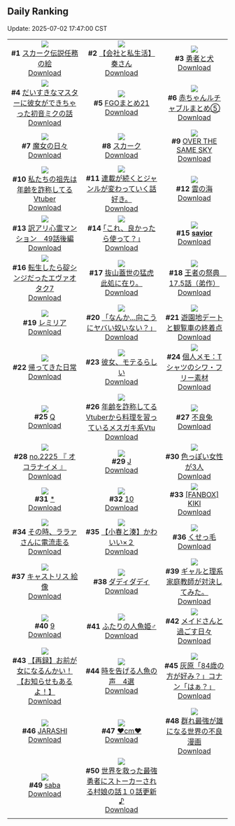 ## Daily Ranking
Update: 2025-07-02 17:47:00 CST

|      |      |      |
| :----: | :----: | :----: |
| ![](https://i.pixiv.re/c/240x480/img-master/img/2025/06/30/00/00/33/132128666_p0_master1200.jpg)<br>**#1** [スカーク伝説任務の絵](https://www.pixiv.net/artworks/132128666)<br>[Download](https://i.pixiv.re/img-original/img/2025/06/30/00/00/33/132128666_p0.jpg) | ![](https://i.pixiv.re/c/240x480/img-master/img/2025/07/01/12/00/15/132180827_p0_master1200.jpg)<br>**#2** [【会社と私生活】奏さん](https://www.pixiv.net/artworks/132180827)<br>[Download](https://i.pixiv.re/img-original/img/2025/07/01/12/00/15/132180827_p0.jpg) | ![](https://i.pixiv.re/c/240x480/img-master/img/2025/06/30/00/07/32/132129304_p0_master1200.jpg)<br>**#3** [勇者と犬](https://www.pixiv.net/artworks/132129304)<br>[Download](https://i.pixiv.re/img-original/img/2025/06/30/00/07/32/132129304_p0.jpg) |
| ![](https://i.pixiv.re/c/240x480/img-master/img/2025/07/01/00/08/38/132167219_p0_master1200.jpg)<br>**#4** [だいすきなマスターに彼女ができちゃった初音ミクの話](https://www.pixiv.net/artworks/132167219)<br>[Download](https://i.pixiv.re/img-original/img/2025/07/01/00/08/38/132167219_p0.png) | ![](https://i.pixiv.re/c/240x480/img-master/img/2025/06/30/16/19/52/132148087_p0_master1200.jpg)<br>**#5** [FGOまとめ21](https://www.pixiv.net/artworks/132148087)<br>[Download](https://i.pixiv.re/img-original/img/2025/06/30/16/19/52/132148087_p0.jpg) | ![](https://i.pixiv.re/c/240x480/img-master/img/2025/07/01/22/23/01/132199454_p0_master1200.jpg)<br>**#6** [赤ちゃんルチャブルまとめ⑤](https://www.pixiv.net/artworks/132199454)<br>[Download](https://i.pixiv.re/img-original/img/2025/07/01/22/23/01/132199454_p0.png) |
| ![](https://i.pixiv.re/c/240x480/img-master/img/2025/07/01/00/32/07/132168340_p0_master1200.jpg)<br>**#7** [魔女の日々](https://www.pixiv.net/artworks/132168340)<br>[Download](https://i.pixiv.re/img-original/img/2025/07/01/00/32/07/132168340_p0.jpg) | ![](https://i.pixiv.re/c/240x480/img-master/img/2025/06/30/01/03/08/132131646_p0_master1200.jpg)<br>**#8** [スカーク](https://www.pixiv.net/artworks/132131646)<br>[Download](https://i.pixiv.re/img-original/img/2025/06/30/01/03/08/132131646_p0.png) | ![](https://i.pixiv.re/c/240x480/img-master/img/2025/06/30/22/02/51/132160577_p0_master1200.jpg)<br>**#9** [OVER THE SAME SKY](https://www.pixiv.net/artworks/132160577)<br>[Download](https://i.pixiv.re/img-original/img/2025/06/30/22/02/51/132160577_p0.png) |
| ![](https://i.pixiv.re/c/240x480/img-master/img/2025/06/30/21/01/21/132157586_p0_master1200.jpg)<br>**#10** [私たちの祖先は年齢を詐称してるVtuber](https://www.pixiv.net/artworks/132157586)<br>[Download](https://i.pixiv.re/img-original/img/2025/06/30/21/01/21/132157586_p0.png) | ![](https://i.pixiv.re/c/240x480/img-master/img/2025/06/30/14/46/15/132146218_p0_master1200.jpg)<br>**#11** [連載が続くとジャンルが変わっていく話好き。](https://www.pixiv.net/artworks/132146218)<br>[Download](https://i.pixiv.re/img-original/img/2025/06/30/14/46/15/132146218_p0.jpg) | ![](https://i.pixiv.re/c/240x480/img-master/img/2025/07/01/00/25/17/132168021_p0_master1200.jpg)<br>**#12** [雲の海](https://www.pixiv.net/artworks/132168021)<br>[Download](https://i.pixiv.re/img-original/img/2025/07/01/00/25/17/132168021_p0.jpg) |
| ![](https://i.pixiv.re/c/240x480/img-master/img/2025/07/01/12/32/20/132181604_p0_master1200.jpg)<br>**#13** [訳アリ心霊マンション　49話後編](https://www.pixiv.net/artworks/132181604)<br>[Download](https://i.pixiv.re/img-original/img/2025/07/01/12/32/20/132181604_p0.jpg) | ![](https://i.pixiv.re/c/240x480/img-master/img/2025/06/30/17/10/29/132149267_p0_master1200.jpg)<br>**#14** [｢これ、良かったら使って？｣](https://www.pixiv.net/artworks/132149267)<br>[Download](https://i.pixiv.re/img-original/img/2025/06/30/17/10/29/132149267_p0.jpg) | ![](https://i.pixiv.re/c/240x480/img-master/img/2025/06/30/00/45/15/132130897_p0_master1200.jpg)<br>**#15** [𝐬𝐚𝐯𝐢𝐨𝐫](https://www.pixiv.net/artworks/132130897)<br>[Download](https://i.pixiv.re/img-original/img/2025/06/30/00/45/15/132130897_p0.jpg) |
| ![](https://i.pixiv.re/c/240x480/img-master/img/2025/07/01/00/55/37/132169145_p0_master1200.jpg)<br>**#16** [転生したら碇シンジだったエヴァオタク7](https://www.pixiv.net/artworks/132169145)<br>[Download](https://i.pixiv.re/img-original/img/2025/07/01/00/55/37/132169145_p0.jpg) | ![](https://i.pixiv.re/c/240x480/img-master/img/2025/06/30/00/00/21/132128613_p0_master1200.jpg)<br>**#17** [抜山蓋世の猛虎 此処に在り。](https://www.pixiv.net/artworks/132128613)<br>[Download](https://i.pixiv.re/img-original/img/2025/06/30/00/00/21/132128613_p0.jpg) | ![](https://i.pixiv.re/c/240x480/img-master/img/2025/07/01/00/30/17/132167961_p0_master1200.jpg)<br>**#18** [王者の祭典　17.5話（弟作）](https://www.pixiv.net/artworks/132167961)<br>[Download](https://i.pixiv.re/img-original/img/2025/07/01/00/30/17/132167961_p0.png) |
| ![](https://i.pixiv.re/c/240x480/img-master/img/2025/06/30/00/33/34/132130444_p0_master1200.jpg)<br>**#19** [レミリア](https://www.pixiv.net/artworks/132130444)<br>[Download](https://i.pixiv.re/img-original/img/2025/06/30/00/33/34/132130444_p0.jpg) | ![](https://i.pixiv.re/c/240x480/img-master/img/2025/06/30/07/52/42/132138824_p0_master1200.jpg)<br>**#20** [「なんか…向こうにヤバい奴いない？」](https://www.pixiv.net/artworks/132138824)<br>[Download](https://i.pixiv.re/img-original/img/2025/06/30/07/52/42/132138824_p0.jpg) | ![](https://i.pixiv.re/c/240x480/img-master/img/2025/06/30/00/02/49/132129019_p0_master1200.jpg)<br>**#21** [遊園地デートと観覧車の終着点](https://www.pixiv.net/artworks/132129019)<br>[Download](https://i.pixiv.re/img-original/img/2025/06/30/00/02/49/132129019_p0.png) |
| ![](https://i.pixiv.re/c/240x480/img-master/img/2025/06/30/18/41/58/132152052_p0_master1200.jpg)<br>**#22** [帰ってきた日常](https://www.pixiv.net/artworks/132152052)<br>[Download](https://i.pixiv.re/img-original/img/2025/06/30/18/41/58/132152052_p0.png) | ![](https://i.pixiv.re/c/240x480/img-master/img/2025/07/01/00/00/59/132166509_p0_master1200.jpg)<br>**#23** [彼女、モテるらしい](https://www.pixiv.net/artworks/132166509)<br>[Download](https://i.pixiv.re/img-original/img/2025/07/01/00/00/59/132166509_p0.jpg) | ![](https://i.pixiv.re/c/240x480/img-master/img/2025/07/01/06/00/10/132174853_p0_master1200.jpg)<br>**#24** [個人メモ：Tシャツのシワ・フリー素材](https://www.pixiv.net/artworks/132174853)<br>[Download](https://i.pixiv.re/img-original/img/2025/07/01/06/00/10/132174853_p0.jpg) |
| ![](https://i.pixiv.re/c/240x480/img-master/img/2025/07/01/16/44/10/132186716_p0_master1200.jpg)<br>**#25** [Q](https://www.pixiv.net/artworks/132186716)<br>[Download](https://i.pixiv.re/img-original/img/2025/07/01/16/44/10/132186716_p0.png) | ![](https://i.pixiv.re/c/240x480/img-master/img/2025/07/01/21/00/21/132195644_p0_master1200.jpg)<br>**#26** [年齢を詐称してるVtuberから料理を習っているメスガキ系Vtu](https://www.pixiv.net/artworks/132195644)<br>[Download](https://i.pixiv.re/img-original/img/2025/07/01/21/00/21/132195644_p0.png) | ![](https://i.pixiv.re/c/240x480/img-master/img/2025/07/01/11/26/21/132180155_p0_master1200.jpg)<br>**#27** [不良兔](https://www.pixiv.net/artworks/132180155)<br>[Download](https://i.pixiv.re/img-original/img/2025/07/01/11/26/21/132180155_p0.jpg) |
| ![](https://i.pixiv.re/c/240x480/img-master/img/2025/07/01/23/10/44/132201622_p0_master1200.jpg)<br>**#28** [no.2225 『 オコラナイメ 』](https://www.pixiv.net/artworks/132201622)<br>[Download](https://i.pixiv.re/img-original/img/2025/07/01/23/10/44/132201622_p0.jpg) | ![](https://i.pixiv.re/c/240x480/img-master/img/2025/07/01/16/43/20/132186701_p0_master1200.jpg)<br>**#29** [J](https://www.pixiv.net/artworks/132186701)<br>[Download](https://i.pixiv.re/img-original/img/2025/07/01/16/43/20/132186701_p0.png) | ![](https://i.pixiv.re/c/240x480/img-master/img/2025/07/01/00/00/54/132166484_p0_master1200.jpg)<br>**#30** [色っぽい女性が3人](https://www.pixiv.net/artworks/132166484)<br>[Download](https://i.pixiv.re/img-original/img/2025/07/01/00/00/54/132166484_p0.png) |
| ![](https://i.pixiv.re/c/240x480/img-master/img/2025/06/30/00/57/49/132131355_p0_master1200.jpg)<br>**#31** [*](https://www.pixiv.net/artworks/132131355)<br>[Download](https://i.pixiv.re/img-original/img/2025/06/30/00/57/49/132131355_p0.png) | ![](https://i.pixiv.re/c/240x480/img-master/img/2025/07/01/16/42/24/132186678_p0_master1200.jpg)<br>**#32** [10](https://www.pixiv.net/artworks/132186678)<br>[Download](https://i.pixiv.re/img-original/img/2025/07/01/16/42/24/132186678_p0.png) | ![](https://i.pixiv.re/c/240x480/img-master/img/2025/06/30/04/23/05/132135620_p0_master1200.jpg)<br>**#33** [[FANBOX] KIKI](https://www.pixiv.net/artworks/132135620)<br>[Download](https://i.pixiv.re/img-original/img/2025/06/30/04/23/05/132135620_p0.png) |
| ![](https://i.pixiv.re/c/240x480/img-master/img/2025/06/30/00/00/15/132128560_p0_master1200.jpg)<br>**#34** [その時、ララァさんに電流走る](https://www.pixiv.net/artworks/132128560)<br>[Download](https://i.pixiv.re/img-original/img/2025/06/30/00/00/15/132128560_p0.jpg) | ![](https://i.pixiv.re/c/240x480/img-master/img/2025/06/30/20/52/37/132157104_p0_master1200.jpg)<br>**#35** [【小春と湊】かわいい×２](https://www.pixiv.net/artworks/132157104)<br>[Download](https://i.pixiv.re/img-original/img/2025/06/30/20/52/37/132157104_p0.png) | ![](https://i.pixiv.re/c/240x480/img-master/img/2025/07/01/19/29/05/132191888_p0_master1200.jpg)<br>**#36** [くせっ毛](https://www.pixiv.net/artworks/132191888)<br>[Download](https://i.pixiv.re/img-original/img/2025/07/01/19/29/05/132191888_p0.jpg) |
| ![](https://i.pixiv.re/c/240x480/img-master/img/2025/07/01/00/00/21/132166323_p0_master1200.jpg)<br>**#37** [キャストリス 絵像](https://www.pixiv.net/artworks/132166323)<br>[Download](https://i.pixiv.re/img-original/img/2025/07/01/00/00/21/132166323_p0.jpg) | ![](https://i.pixiv.re/c/240x480/img-master/img/2025/07/01/20/15/49/132193742_p0_master1200.jpg)<br>**#38** [ダディダディ](https://www.pixiv.net/artworks/132193742)<br>[Download](https://i.pixiv.re/img-original/img/2025/07/01/20/15/49/132193742_p0.jpg) | ![](https://i.pixiv.re/c/240x480/img-master/img/2025/07/01/18/41/08/132190166_p0_master1200.jpg)<br>**#39** [ギャルと理系家庭教師が対決してみた。](https://www.pixiv.net/artworks/132190166)<br>[Download](https://i.pixiv.re/img-original/img/2025/07/01/18/41/08/132190166_p0.jpg) |
| ![](https://i.pixiv.re/c/240x480/img-master/img/2025/07/01/16/41/34/132186666_p0_master1200.jpg)<br>**#40** [9](https://www.pixiv.net/artworks/132186666)<br>[Download](https://i.pixiv.re/img-original/img/2025/07/01/16/41/34/132186666_p0.png) | ![](https://i.pixiv.re/c/240x480/img-master/img/2025/07/01/12/09/30/132181137_p0_master1200.jpg)<br>**#41** [ふたりの人魚姫♂](https://www.pixiv.net/artworks/132181137)<br>[Download](https://i.pixiv.re/img-original/img/2025/07/01/12/09/30/132181137_p0.jpg) | ![](https://i.pixiv.re/c/240x480/img-master/img/2025/06/30/16/29/38/132148272_p0_master1200.jpg)<br>**#42** [メイドさんと過ごす日々](https://www.pixiv.net/artworks/132148272)<br>[Download](https://i.pixiv.re/img-original/img/2025/06/30/16/29/38/132148272_p0.jpg) |
| ![](https://i.pixiv.re/c/240x480/img-master/img/2025/07/01/01/02/07/132169478_p0_master1200.jpg)<br>**#43** [【再録】お前が女になるんかい！【お知らせもあるよ！】](https://www.pixiv.net/artworks/132169478)<br>[Download](https://i.pixiv.re/img-original/img/2025/07/01/01/02/07/132169478_p0.jpg) | ![](https://i.pixiv.re/c/240x480/img-master/img/2025/06/30/18/48/30/132152181_p0_master1200.jpg)<br>**#44** [時を告げる人魚の声　4選](https://www.pixiv.net/artworks/132152181)<br>[Download](https://i.pixiv.re/img-original/img/2025/06/30/18/48/30/132152181_p0.jpg) | ![](https://i.pixiv.re/c/240x480/img-master/img/2025/06/30/18/06/09/132150925_p0_master1200.jpg)<br>**#45** [灰原「84歳の方が好み？」コナン「はぁ？」](https://www.pixiv.net/artworks/132150925)<br>[Download](https://i.pixiv.re/img-original/img/2025/06/30/18/06/09/132150925_p0.jpg) |
| ![](https://i.pixiv.re/c/240x480/img-master/img/2025/06/30/19/58/59/132154618_p0_master1200.jpg)<br>**#46** [JARASHI](https://www.pixiv.net/artworks/132154618)<br>[Download](https://i.pixiv.re/img-original/img/2025/06/30/19/58/59/132154618_p0.png) | ![](https://i.pixiv.re/c/240x480/img-master/img/2025/06/30/21/08/24/132157965_p0_master1200.jpg)<br>**#47** [❤️cm❤️](https://www.pixiv.net/artworks/132157965)<br>[Download](https://i.pixiv.re/img-original/img/2025/06/30/21/08/24/132157965_p0.png) | ![](https://i.pixiv.re/c/240x480/img-master/img/2025/06/30/21/13/19/132158167_p0_master1200.jpg)<br>**#48** [群れ最強が雄になる世界の不良漫画](https://www.pixiv.net/artworks/132158167)<br>[Download](https://i.pixiv.re/img-original/img/2025/06/30/21/13/19/132158167_p0.jpg) |
| ![](https://i.pixiv.re/c/240x480/img-master/img/2025/06/30/01/28/15/132132400_p0_master1200.jpg)<br>**#49** [saba](https://www.pixiv.net/artworks/132132400)<br>[Download](https://i.pixiv.re/img-original/img/2025/06/30/01/28/15/132132400_p0.jpg) | ![](https://i.pixiv.re/c/240x480/img-master/img/2025/07/01/00/21/33/132167838_p0_master1200.jpg)<br>**#50** [世界を救った最強勇者にストーカーされる村娘の話１０話更新♪](https://www.pixiv.net/artworks/132167838)<br>[Download](https://i.pixiv.re/img-original/img/2025/07/01/00/21/33/132167838_p0.png) |
|      |
